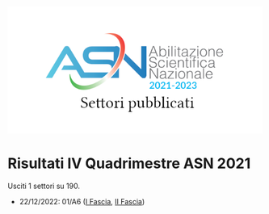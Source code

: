 ![logo](img/logo-2021.png)

# Risultati IV Quadrimestre ASN 2021

Usciti 1 settori su 190.

- 22/12/2022: 01/A6 ([I Fascia](https://asn21.cineca.it/pubblico/miur/esito/01%252FA6/1/4), [II Fascia](https://asn21.cineca.it/pubblico/miur/esito/01%252FA6/2/4))
